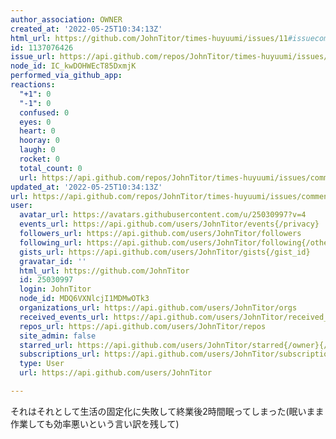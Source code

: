 ```yaml
---
author_association: OWNER
created_at: '2022-05-25T10:34:13Z'
html_url: https://github.com/JohnTitor/times-huyuumi/issues/11#issuecomment-1137076426
id: 1137076426
issue_url: https://api.github.com/repos/JohnTitor/times-huyuumi/issues/11
node_id: IC_kwDOHWEcT85DxmjK
performed_via_github_app: 
reactions:
  "+1": 0
  "-1": 0
  confused: 0
  eyes: 0
  heart: 0
  hooray: 0
  laugh: 0
  rocket: 0
  total_count: 0
  url: https://api.github.com/repos/JohnTitor/times-huyuumi/issues/comments/1137076426/reactions
updated_at: '2022-05-25T10:34:13Z'
url: https://api.github.com/repos/JohnTitor/times-huyuumi/issues/comments/1137076426
user:
  avatar_url: https://avatars.githubusercontent.com/u/25030997?v=4
  events_url: https://api.github.com/users/JohnTitor/events{/privacy}
  followers_url: https://api.github.com/users/JohnTitor/followers
  following_url: https://api.github.com/users/JohnTitor/following{/other_user}
  gists_url: https://api.github.com/users/JohnTitor/gists{/gist_id}
  gravatar_id: ''
  html_url: https://github.com/JohnTitor
  id: 25030997
  login: JohnTitor
  node_id: MDQ6VXNlcjI1MDMwOTk3
  organizations_url: https://api.github.com/users/JohnTitor/orgs
  received_events_url: https://api.github.com/users/JohnTitor/received_events
  repos_url: https://api.github.com/users/JohnTitor/repos
  site_admin: false
  starred_url: https://api.github.com/users/JohnTitor/starred{/owner}{/repo}
  subscriptions_url: https://api.github.com/users/JohnTitor/subscriptions
  type: User
  url: https://api.github.com/users/JohnTitor

---
```

それはそれとして生活の固定化に失敗して終業後2時間眠ってしまった(眠いまま作業しても効率悪いという言い訳を残して)